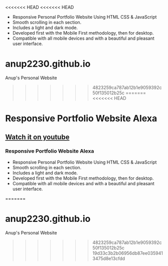 <<<<<<< HEAD
<<<<<<< HEAD

- Responsive Personal Portfolio Website Using HTML CSS & JavaScript
- Smooth scrolling in each section.
- Includes a light and dark mode.
- Developed first with the Mobile First methodology, then for desktop.
- Compatible with all mobile devices and with a beautiful and pleasant user interface.

# anup2230.github.io
Anup's Personal Website
>>>>>>> 4823259ca787ab12b1e9059392c50f135012b25c
=======
<<<<<<< HEAD
# Responsive Portfolio Website Alexa
## [Watch it on youtube](https://youtu.be/27JtRAI3QO8)
### Responsive Portfolio Website Alexa

- Responsive Personal Portfolio Website Using HTML CSS & JavaScript
- Smooth scrolling in each section.
- Includes a light and dark mode.
- Developed first with the Mobile First methodology, then for desktop.
- Compatible with all mobile devices and with a beautiful and pleasant user interface.


=======
# anup2230.github.io
Anup's Personal Website
>>>>>>> 4823259ca787ab12b1e9059392c50f135012b25c
>>>>>>> 19d33c3b2b06956db87ee0359413475d8e13cfdd
